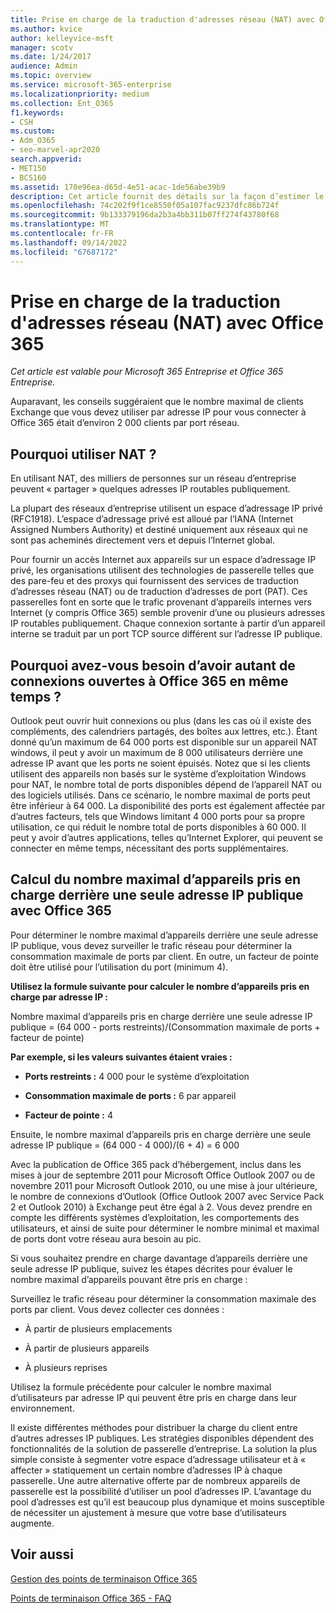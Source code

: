 ```yaml
---
title: Prise en charge de la traduction d'adresses réseau (NAT) avec Office 365
ms.author: kvice
author: kelleyvice-msft
manager: scotv
ms.date: 1/24/2017
audience: Admin
ms.topic: overview
ms.service: microsoft-365-enterprise
ms.localizationpriority: medium
ms.collection: Ent_O365
f1.keywords:
- CSH
ms.custom:
- Adm_O365
- seo-marvel-apr2020
search.appverid:
- MET150
- BCS160
ms.assetid: 170e96ea-d65d-4e51-acac-1de56abe39b9
description: Cet article fournit des détails sur la façon d’estimer le nombre de clients que vous pouvez utiliser par adresse IP dans votre organisation à l’aide de NAT.
ms.openlocfilehash: 74c202f9f1ce8550f05a107fac9237dfc86b724f
ms.sourcegitcommit: 9b133379196da2b3a4bb311b07ff274f43780f68
ms.translationtype: MT
ms.contentlocale: fr-FR
ms.lasthandoff: 09/14/2022
ms.locfileid: "67687172"
---
```

# <a name="nat-support-with-office-365"></a>Prise en charge de la traduction d'adresses réseau (NAT) avec Office 365

*Cet article est valable pour Microsoft 365 Entreprise et Office 365 Entreprise.*

Auparavant, les conseils suggéraient que le nombre maximal de clients Exchange que vous devez utiliser par adresse IP pour vous connecter à Office 365 était d’environ 2 000 clients par port réseau.
  
## <a name="why-use-nat"></a>Pourquoi utiliser NAT ?

En utilisant NAT, des milliers de personnes sur un réseau d’entreprise peuvent « partager » quelques adresses IP routables publiquement.
  
La plupart des réseaux d’entreprise utilisent un espace d’adressage IP privé (RFC1918). L’espace d’adressage privé est alloué par l’IANA (Internet Assigned Numbers Authority) et destiné uniquement aux réseaux qui ne sont pas acheminés directement vers et depuis l’Internet global.
  
Pour fournir un accès Internet aux appareils sur un espace d’adressage IP privé, les organisations utilisent des technologies de passerelle telles que des pare-feu et des proxys qui fournissent des services de traduction d’adresses réseau (NAT) ou de traduction d’adresses de port (PAT). Ces passerelles font en sorte que le trafic provenant d’appareils internes vers Internet (y compris Office 365) semble provenir d’une ou plusieurs adresses IP routables publiquement. Chaque connexion sortante à partir d’un appareil interne se traduit par un port TCP source différent sur l’adresse IP publique. 
  
## <a name="why-do-you-need-to-have-so-many-connections-open-to-office-365-at-the-same-time"></a>Pourquoi avez-vous besoin d’avoir autant de connexions ouvertes à Office 365 en même temps ?

Outlook peut ouvrir huit connexions ou plus (dans les cas où il existe des compléments, des calendriers partagés, des boîtes aux lettres, etc.). Étant donné qu’un maximum de 64 000 ports est disponible sur un appareil NAT windows, il peut y avoir un maximum de 8 000 utilisateurs derrière une adresse IP avant que les ports ne soient épuisés. Notez que si les clients utilisent des appareils non basés sur le système d’exploitation Windows pour NAT, le nombre total de ports disponibles dépend de l’appareil NAT ou des logiciels utilisés. Dans ce scénario, le nombre maximal de ports peut être inférieur à 64 000. La disponibilité des ports est également affectée par d’autres facteurs, tels que Windows limitant 4 000 ports pour sa propre utilisation, ce qui réduit le nombre total de ports disponibles à 60 000. Il peut y avoir d’autres applications, telles qu’Internet Explorer, qui peuvent se connecter en même temps, nécessitant des ports supplémentaires.
  
## <a name="calculating-maximum-supported-devices-behind-a-single-public-ip-address-with-office-365"></a>Calcul du nombre maximal d’appareils pris en charge derrière une seule adresse IP publique avec Office 365

Pour déterminer le nombre maximal d’appareils derrière une seule adresse IP publique, vous devez surveiller le trafic réseau pour déterminer la consommation maximale de ports par client. En outre, un facteur de pointe doit être utilisé pour l’utilisation du port (minimum 4). 
  
 **Utilisez la formule suivante pour calculer le nombre d’appareils pris en charge par adresse IP :**
  
Nombre maximal d’appareils pris en charge derrière une seule adresse IP publique = (64 000 - ports restreints)/(Consommation maximale de ports + facteur de pointe)
  
 **Par exemple, si les valeurs suivantes étaient vraies :**
  
- **Ports restreints :** 4 000 pour le système d’exploitation

- **Consommation maximale de ports :** 6 par appareil

- **Facteur de pointe :** 4

Ensuite, le nombre maximal d’appareils pris en charge derrière une seule adresse IP publique = (64 000 - 4 000)/(6 + 4) = 6 000
  
Avec la publication de Office 365 pack d’hébergement, inclus dans les mises à jour de septembre 2011 pour Microsoft Office Outlook 2007 ou de novembre 2011 pour Microsoft Outlook 2010, ou une mise à jour ultérieure, le nombre de connexions d’Outlook (Office Outlook 2007 avec Service Pack 2 et Outlook 2010) à Exchange peut être égal à 2. Vous devez prendre en compte les différents systèmes d’exploitation, les comportements des utilisateurs, et ainsi de suite pour déterminer le nombre minimal et maximal de ports dont votre réseau aura besoin au pic.
  
Si vous souhaitez prendre en charge davantage d’appareils derrière une seule adresse IP publique, suivez les étapes décrites pour évaluer le nombre maximal d’appareils pouvant être pris en charge :
  
Surveillez le trafic réseau pour déterminer la consommation maximale des ports par client. Vous devez collecter ces données :
  
- À partir de plusieurs emplacements
    
- À partir de plusieurs appareils
    
- À plusieurs reprises
    
Utilisez la formule précédente pour calculer le nombre maximal d’utilisateurs par adresse IP qui peuvent être pris en charge dans leur environnement.
  
Il existe différentes méthodes pour distribuer la charge du client entre d’autres adresses IP publiques. Les stratégies disponibles dépendent des fonctionnalités de la solution de passerelle d’entreprise. La solution la plus simple consiste à segmenter votre espace d’adressage utilisateur et à « affecter » statiquement un certain nombre d’adresses IP à chaque passerelle. Une autre alternative offerte par de nombreux appareils de passerelle est la possibilité d’utiliser un pool d’adresses IP. L’avantage du pool d’adresses est qu’il est beaucoup plus dynamique et moins susceptible de nécessiter un ajustement à mesure que votre base d’utilisateurs augmente.
  
## <a name="see-also"></a>Voir aussi

[Gestion des points de terminaison Office 365](https://support.office.com/article/99cab9d4-ef59-4207-9f2b-3728eb46bf9a)
  
[Points de terminaison Office 365 - FAQ](https://support.office.com/article/d4088321-1c89-4b96-9c99-54c75cae2e6d)
